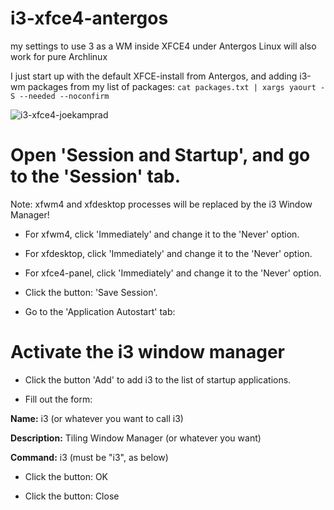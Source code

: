 # i3-xfce4-antergos
my settings to use 3 as a WM inside XFCE4 under Antergos Linux
will also work for pure Archlinux


I just start up with the default XFCE-install from Antergos, and adding i3-wm packages from my list of packages:
`cat packages.txt | xargs yaourt -S --needed --noconfirm`



![i3-xfce4-joekamprad](https://i.imgur.com/Wd5tUxQ.jpg)


# Open 'Session and Startup', and go to the 'Session' tab.

Note: xfwm4 and xfdesktop processes will be replaced by the i3 Window Manager!

* For xfwm4, click 'Immediately' and change it to the  'Never' option.

* For xfdesktop, click 'Immediately' and change it to the 'Never' option.

* For xfce4-panel, click 'Immediately' and change it to the 'Never' option.

* Click the button: 'Save Session'.

* Go to the 'Application Autostart' tab:

# Activate the i3 window manager

* Click the button 'Add' to add i3 to the list of startup applications.

* Fill out the form:

**Name:**  i3 (or whatever you want to call i3)

**Description:** Tiling Window Manager (or whatever you want)

**Command:** i3 (must be "i3", as below)

* Click the button: OK

* Click the button: Close

